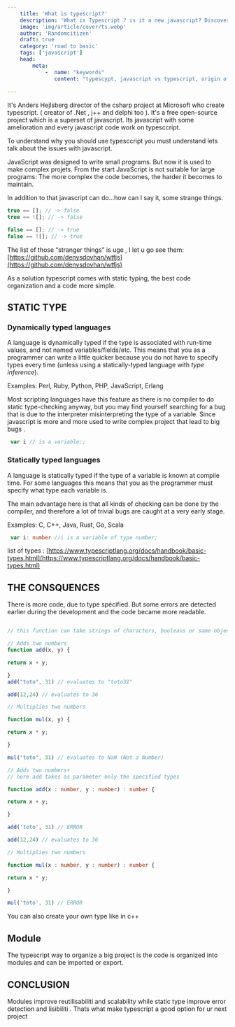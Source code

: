 ```yaml
---
    title: 'What is typescript?'
    description: 'What is Typescript ? is it a new javascript? Discover the basics of the typescript , his origin and his advantage  against  javascript'
    image: 'img/article/cover/ts.webp'
    author: 'Randomcitizen'
    draft: true
    category: 'road to basic'
    tags: ['javascript']
    head:
        meta: 
            -  name: "keywords"
               content: "typescypt, javascript vs typescript, origin of typescript"
            
---
```




It's Anders Hejlsberg director of the csharp project at Microsoft who create typescript. ( creator of .Net , j++ and delphi too ). It's a free open-source project which is a superset of javascript. Its javascript with some amelioration and every javascript code work on typesccript.

To understand why you should use typesccript you must understand lets talk about the issues with javascript.

JavaScript was designed to write small programs. But now it is used to make complex projets. From the start JavaScript is not suitable for large programs: The more complex the code becomes, the harder it becomes to maintain.

In addition to that javascript can do…how can I say it, some strange things.

```ts
true == []; // -> false
true == ![]; // -> false

false == []; // -> true
false == ![]; // -> true
```

The list of those “stranger things” is uge , I let u go see them:[https://github.com/denysdovhan/wtfjs](https://github.com/denysdovhan/wtfjs)

As a solution typescript comes with static typing, the best code organization and a code more simple. 


## STATIC TYPE

### Dynamically typed languages

A language is dynamically typed if the type is associated with run-time values, and not named variables/fields/etc. This means that you as a programmer can write a little quicker because you do not have to specify types every time (unless using a statically-typed language with *type inference*).

Examples: Perl, Ruby, Python, PHP, JavaScript, Erlang

Most scripting languages have this feature as there is no compiler to do static type-checking anyway, but you may find yourself searching for a bug that is due to the interpreter misinterpreting the type of a variable.  Since javascript is more and more used to write complex project that lead to big bugs .

```js
 var i // is a variable:;
```

### Statically typed languages

A language is statically typed if the type of a variable is known at compile time. For some languages this means that you as the programmer must specify what type each variable is.

The main advantage here is that all kinds of checking can be done by the compiler, and therefore a lot of trivial bugs are caught at a very early stage.

Examples: C, C++, Java, Rust, Go, Scala

```ts
 var i: number //i is a variable of type number;
```

list of types : [https://www.typescriptlang.org/docs/handbook/basic-types.html](https://www.typescriptlang.org/docs/handbook/basic-types.html)

## THE CONSQUENCES

There is more code, due to type spécified. But some errors are detected earlier during the development and the code became more readable.

```js

// this function can take strings of characters, booleans or same objects as parameters.

// Adds two numbers
function add(x, y) {

return x + y;

}
add("toto", 31) // evaluates to "toto31"

add(12,24) // evaluates to 36

// Multiplies two numbers

function mul(x, y) {

return x * y;

}

mul("toto", 31) // evaluates to NaN (Not a Number)
```

```ts
// Adds two numbers+
// here add takes as parameter only the specified types

function add(x : number, y : number) : number {

return x + y;

}

add('toto', 31) // ERROR

add(12,24) // evaluates to 36

// Multiplies two numbers

function mul(x : number, y : number) : number {

return x * y;

}

mul('toto', 31) // ERROR
```

You can also create your own type like in c++

## Module

The typescript way to organize a big project is the code is organized into modules and can be imported or export.

## CONCLUSION

Modules improve reutilisabiliti and scalability while static type improve error detection and lisibiliti . Thats what make typescript a good option for ur next project